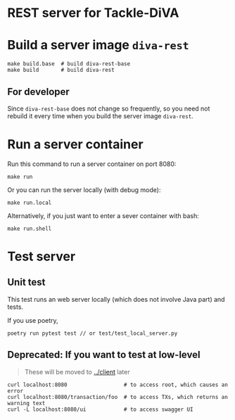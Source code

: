 # REST server for Tackle-DiVA

# Build a server image `diva-rest`

```shell
make build.base  # build diva-rest-base
make build       # build diva-rest
```

## For developer

Since `diva-rest-base` does not change so frequently, so you need not rebuild it every time when you build the server image `diva-rest`.

# Run a server container

Run this command to run a server container on port 8080:

```
make run
```

Or you can run the server locally (with debug mode):

```
make run.local
```

Alternatively, if you just want to enter a sever container with bash:

```
make run.shell
```

# Test server

## Unit test

This test runs an web server locally (which does not involve Java part) and tests.

If you use poetry,

```
poetry run pytest test // or test/test_local_server.py
```

## Deprecated: If you want to test at low-level 

> These will be moved to [../client](../client) later

```shell
curl localhost:8080                  # to access root, which causes an error
curl localhost:8080/transaction/foo  # to access TXs, which returns an warning text
curl -L localhost:8080/ui            # to access swagger UI
```
